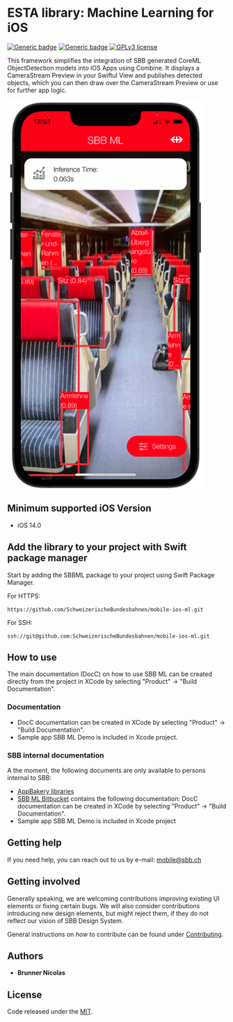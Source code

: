 # ESTA library: Machine Learning for iOS

[![Generic badge](https://img.shields.io/badge/platform-iOS%2014+-blue.svg)](https://www.apple.com/ios/ios-15/)
[![Generic badge](https://img.shields.io/badge/Swift%20Package%20Manager-compatible-brightgreen.svg)](https://github.com/apple/swift-package-manager)
[![GPLv3 license](https://img.shields.io/badge/License-MIT-blue.svg)](https://spdx.org/licenses/MIT.html)

This framework simplifies the integration of SBB generated CoreML ObjectDetection models into iOS Apps using Combine. It displays a CameraStream Preview in your SwiftuI View and publishes detected objects, which you can then draw over the CameraStream Preview or use for further app logic.

![SBB ML in use](SBBML/Documentation.docc/Resources/SBBML_iPhone13Pro.png)

## Minimum supported iOS Version

* iOS 14.0

## Add the library to your project with Swift package manager

Start by adding the SBBML package to your project using Swift Package Manager.

For HTTPS:
```
https://github.com/SchweizerischeBundesbahnen/mobile-ios-ml.git
```

For SSH:
```
ssh://git@github.com:SchweizerischeBundesbahnen/mobile-ios-ml.git
```

## How to use

The main documentation (DocC) on how to use SBB ML can be created directly from the project in XCode by selecting "Product" -> "Build Documentation".

### Documentation

* DocC documentation can be created in XCode by selecting "Product" -> "Build Documentation".
* Sample app SBB ML Demo is included in Xcode project.

### SBB internal documentation

A the moment, the following documents are only available to persons internal to SBB:
*  [AppBakery libraries](https://sbb.sharepoint.com/sites/app-bakery/SitePages/Mobile-Libraries.aspx "AppBakery liraries")
*  [SBB ML Bitbucket](https://code.sbb.ch/scm/kd_esta_mobile/esta-mobile-ios-ml/ "SBB ML Bitbucket") contains the following documentation: DocC documentation can be created in XCode by selecting "Product" -> "Build Documentation".
* Sample app SBB ML Demo is included in Xcode project

## Getting help

If you need help, you can reach out to us by e-mail: [mobile@sbb.ch](mailto:mobile@sbb.ch?subject=[GitHub]%20MDS%20SwiftUI)

## Getting involved

Generally speaking, we are welcoming contributions improving existing UI elements or fixing certain bugs. We will also consider contributions introducing new design elements, but might reject them, if they do not reflect our vision of SBB Design System.

General instructions on _how_ to contribute can be found under [Contributing](Contributing.md).

## Authors

* **Brunner Nicolas**

## License

Code released under the [MIT](LICENSE).
